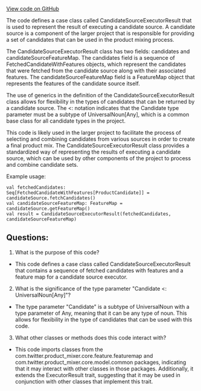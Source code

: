 [View code on GitHub](https://github.com/misbahsy/the-algorithm/product-mixer/core/src/main/scala/com/twitter/product_mixer/core/service/candidate_source_executor/CandidateSourceExecutorResult.scala)

The code defines a case class called CandidateSourceExecutorResult that is used to represent the result of executing a candidate source. A candidate source is a component of the larger project that is responsible for providing a set of candidates that can be used in the product mixing process. 

The CandidateSourceExecutorResult class has two fields: candidates and candidateSourceFeatureMap. The candidates field is a sequence of FetchedCandidateWithFeatures objects, which represent the candidates that were fetched from the candidate source along with their associated features. The candidateSourceFeatureMap field is a FeatureMap object that represents the features of the candidate source itself. 

The use of generics in the definition of the CandidateSourceExecutorResult class allows for flexibility in the types of candidates that can be returned by a candidate source. The <: notation indicates that the Candidate type parameter must be a subtype of UniversalNoun[Any], which is a common base class for all candidate types in the project. 

This code is likely used in the larger project to facilitate the process of selecting and combining candidates from various sources in order to create a final product mix. The CandidateSourceExecutorResult class provides a standardized way of representing the results of executing a candidate source, which can be used by other components of the project to process and combine candidate sets. 

Example usage:

```
val fetchedCandidates: Seq[FetchedCandidateWithFeatures[ProductCandidate]] = candidateSource.fetchCandidates()
val candidateSourceFeatureMap: FeatureMap = candidateSource.getFeatureMap()
val result = CandidateSourceExecutorResult(fetchedCandidates, candidateSourceFeatureMap)
```
## Questions: 
 1. What is the purpose of this code?
- This code defines a case class called CandidateSourceExecutorResult that contains a sequence of fetched candidates with features and a feature map for a candidate source executor.

2. What is the significance of the type parameter "Candidate <: UniversalNoun[Any]"?
- The type parameter "Candidate" is a subtype of UniversalNoun with a type parameter of Any, meaning that it can be any type of noun. This allows for flexibility in the type of candidates that can be used with this code.

3. What other classes or methods does this code interact with?
- This code imports classes from the com.twitter.product_mixer.core.feature.featuremap and com.twitter.product_mixer.core.model.common packages, indicating that it may interact with other classes in those packages. Additionally, it extends the ExecutorResult trait, suggesting that it may be used in conjunction with other classes that implement this trait.